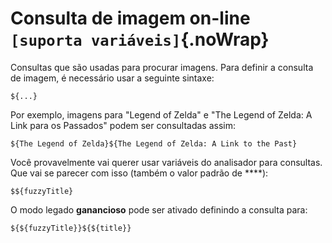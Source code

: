 # Consulta de imagem on-line `[suporta variáveis]`{.noWrap}

Consultas que são usadas para procurar imagens. Para definir a consulta de imagem, é necessário usar a seguinte sintaxe:
```
${...}
```
Por exemplo, imagens para "Legend of Zelda" e "The Legend of Zelda: A Link para os Passados" podem ser consultadas assim:
```
${The Legend of Zelda}${The Legend of Zelda: A Link to the Past}
```
Você provavelmente vai querer usar variáveis do analisador para consultas. Que vai se parecer com isso (também o valor padrão de ****):
```
$${fuzzyTitle}
```
O modo legado **ganancioso** pode ser ativado definindo a consulta para:
```
${${fuzzyTitle}}${${title}}
```
